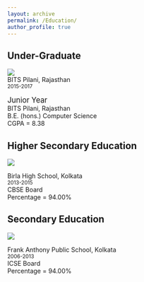 ```yaml
---
layout: archive
permalink: /Education/
author_profile: true
---
```


## Under-Graduate             
<img src = "{{ site.baseurl }}/images/BITSPilani_logo.png"/><br>
BITS Pilani, Rajasthan<br>
<small>2015-2017</small><br>
<p><big>Junior Year</big><br>
   BITS Pilani, Rajasthan<br>
   B.E. (hons.) Computer Science<br>
   CGPA = 8.38<br>
</p>

## Higher Secondary Education
<img src="{{ site.baseurl }}/images/bhs.jpg"><br>

<p>Birla High School, Kolkata<br>
<small>2013-2015</small><br>
   CBSE Board<br>
   Percentage = 94.00%<br>
</p>

## Secondary Education
<img src = "{{ site.baseurl }}/images/faps.jpg"/><br>
<p>Frank Anthony Public School, Kolkata<br>
<small>2006-2013</small><br> 
   ICSE Board<br>
   Percentage = 94.00%<br>
</p>
